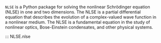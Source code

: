 `NLSE` is a Python package for solving the nonlinear Schrödinger equation (NLSE) in one and two dimensions. The NLSE is a partial differential equation that describes the evolution of a complex-valued wave function in a nonlinear medium. The NLSE is a fundamental equation in the study of nonlinear optics, Bose-Einstein condensates, and other physical systems.

::: NLSE.nlse
